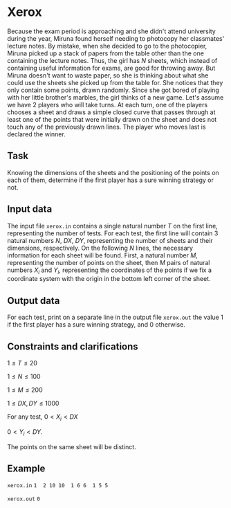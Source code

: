 # Xerox

Because the exam period is approaching and she didn't attend university during the year, Miruna found herself needing to photocopy her classmates' lecture notes. By mistake, when she decided to go to the photocopier, Miruna picked up a stack of papers from the table other than the one containing the lecture notes. Thus, the girl has $N$ sheets, which instead of containing useful information for exams, are good for throwing away. But Miruna doesn't want to waste paper, so she is thinking about what she could use the sheets she picked up from the table for. She notices that they only contain some points, drawn randomly. Since she got bored of playing with her little brother's marbles, the girl thinks of a new game. Let's assume we have 2 players who will take turns. At each turn, one of the players chooses a sheet and draws a simple closed curve that passes through at least one of the points that were initially drawn on the sheet and does not touch any of the previously drawn lines. The player who moves last is declared the winner.

## Task

Knowing the dimensions of the sheets and the positioning of the points on each of them, determine if the first player has a sure winning strategy or not.

## Input data

The input file `xerox.in` contains a single natural number $T$ on the first line, representing the number of tests. For each test, the first line will contain $3$ natural numbers $N$, $DX$, $DY$, representing the number of sheets and their dimensions, respectively. On the following $N$ lines, the necessary information for each sheet will be found. First, a natural number $M$, representing the number of points on the sheet, then $M$ pairs of natural numbers $X_i$ and $Y_i$, representing the coordinates of the points if we fix a coordinate system with the origin in the bottom left corner of the sheet.

## Output data

For each test, print on a separate line in the output file `xerox.out` the value $1$ if the first player has a sure winning strategy, and $0$ otherwise.

## Constraints and clarifications

$1 \leq T \leq 20$ 

$1 \leq N \leq 100$ 

$1 \leq M \leq 200$ 

$1 \leq DX, DY \leq 1000$ 

For any test, $0 < X_i < DX$ 

$0 < Y_i < DY$.

The points on the same sheet will be distinct.

## Example

`xerox.in` 
`
1 
2 10 10 
1 6 6 
1 5 5
`

`xerox.out` 
`
0
`